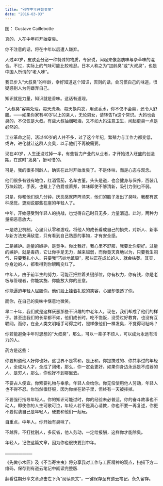 ```yaml
---
title: "别在中年开始变臭"
date: "2016-03-03"
---
```


图： Gustave Caillebotte

真的，人在中年将开始变臭。

你不注意的话，将在中年以后遭人嫌弃。

人过40岁，皮肤会分泌一种特殊的物质，专家说，闻起来像脂肪味与杂草味的混合。不过，实际上的气味可能比较难忍。日本人称之为“加龄臭”或“大叔臭”，也是中国人所谓的“老人味”。

我已步入“大叔臭”的年龄，幸好知道这个知识，否则的话，会习惯自己的味道，很疑惑别人为何嫌弃自己。

知识就是力量，知识就是香味。这话有道理。

“大叔臭”容易处理，每天洗澡，每天换内衣，用点香水，你不仅不会臭，还令人舒服。——如果你家有40岁以上的亲人，无论男女，请转告Ta这个常识。大妈也会臭的，不仅仅是大叔。有些大叔抽烟喝酒，又不如大妈注意卫生，闻起更臭一点是必然的。

工业革命之前，活过40岁的人并不多，过了这个年纪，繁殖力与工作力都变低，或许，进化就让这群人变臭，以示他们不再被需要。

现在40岁，人生还没过掉一半，有些智力产业的从业者，才开始进入旺盛的创造期。在这时“发臭”，挺可惜的。

可是，我的很多同龄人，确实在此时开始发臭了。不是体味，而是心态与观念。  

他们很多有钱有地位，红酒雪茄，名车古董，头头是道，也会健身与保养，西装几万块起跳，手表，也戴上了伯爵或萧邦，体味即使不够清新，吸引力倒也不弱。

只是，你和他们谈几分钟，厌恶感就阵阵涌来，他们的脑子发出了臭味。我都有这种感觉，更别说那些在座的年轻人了。

中年，开始感受到年轻人的挑战，也觉得自己时日无多，力量消退。此时，两种力量把恶意放大。

一是防卫机制。心里只认零和游戏，将他人的成长看成自己的损失，对新人、新事与新方法充满敌意，只有看到自己熟悉的事物，才有安全感。

二是嫉妒。适量的嫉妒，是竞争。你比我好，我心里不舒服，我要比你更好。过量的嫉妒，就是毒药，它让你手足无力，越来越弱，而你竟天真地以为，只要我生闷气、只要我扎小人、只要我“巧妙地诋毁”，那些正在成长的人，就会枯萎。其实，你身边的人，都看得到你眼睛变红了。

中年人，由于前半生的努力，可能正把控着关键部位，你有权力，你有钱，你是老板与管理者，你能实施、你能放大你的恶意。

你能逼迫年轻人屈服你。他们脸上挂着礼貌的笑容，心里却恨透了你。

而你，在自己的臭味中惬意地微笑。

早二十年，我们就是这样厌恶那些不识趣的中老年人。现在，我们却成了他们的样子。甚至连我们的长辈都不如，他们成长时，吃不饱饭，没受过好教育，也没有互联网。而你，在全人类文明唾手可得之时，照样像他们一样发臭，不觉得可耻吗？

你若能避免中年时思想的“大叔臭”，那么，可以一辈子不烦人，可以成为永远有活力的人。

药方是这些：

你要知道他人好你也好。这世界不是零和，是正和。你提携过的、你共事过的年轻人，全成为人才，全成了阔佬，那么，你一定会更好。如果你身边永远是不成器的人、是穷人，那么，你也好不到哪里去。

不要占人便宜。你索要礼物与奉承，年轻人会给你。你无偿使用他人劳动，年轻人也不得不忍。你当然很舒服，因为你坐在轿子里，但终有一天被摔掉。

不要强行指导年轻人。你的知识可能过时，你的经验未必普适，你的奋斗故事也不动人。即使你的人生可歌可泣，年轻人若不是真心请教，你也不要一再复述，你更不要假装自己是年轻人，硬要和他们一起玩。

自重点，中年人，你开始有臭味了。

不越界，不打扰别人，多反省，他人劳动，一定给报酬，这样你才能除臭。

年轻人，记住这篇文章，因为你也很快要到中年。

\_\_\_\_\_\_\_\_\_\_\_\_\_\_

《先做小木匠》及《不当寄生虫》将分享我对工作与工匠精神的观点，扫描下方二维码，保存到有道云笔记中阅读完整版.

  
翻看往期分享文章点击左下角“阅读原文”，一键保存至有道云笔记，永久留存。
